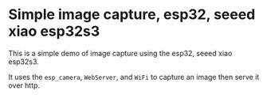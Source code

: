 # Simple image capture, esp32, seeed xiao esp32s3
This is a simple demo of image capture using the esp32, seeed xiao esp32s3. 

It uses the `esp_camera`, `WebServer`, and `WiFi` to capture an image then serve it over http.